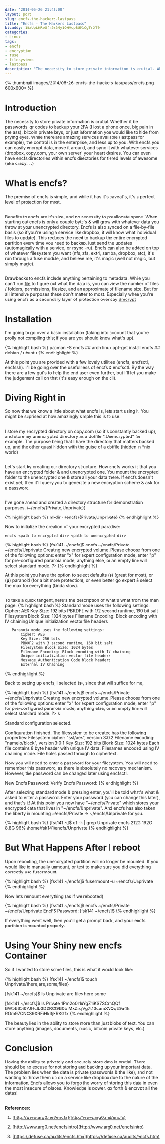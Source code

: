 ```yaml
---
date: '2014-05-26 21:46:00'
layout: post
slug: encfs-the-hackers-lastpass
title: "Encfs - The Hackers Lastpass"
btcaddy: 1BaUpLKReSfr5s3My1QHVcpBGM1CgTrXT9
categories:
- Linux
tags:
- encfs
- encryption
- fuse
- filesystems
- lastpass
description: "The necessity to store private information is crutial. Whether it be passwords, qr codes to backup your 2FA (I lost a phone once, big pain in the ass), bitcoin private keys, or just information you would like to hide from prying eyes. While there are amazing services available (lastpass for example), the control is in the enterprise, and less up to you. With encfs you can easily encrypt data, move it around, and sync it with whatever services (dropbox, copy.com, your own server) your heart desires. You can even have encfs directories within encfs directories for tiered levels of awesome (aka crazy... :)"
---
```


{% thumbnail images/2014/05-26-encfs-the-hackers-lastpass/encfs.png 600x600> %}

# Introduction
The necessity to store private information is crutial. Whether it be passwords, qr codes to backup your 2FA (I lost a phone once, big pain in the ass), bitcoin private keys, or just information you would like to hide from prying eyes. While there are amazing services available (lastpass for example), the control is in the enterprise, and less up to you. With encfs you can easily encrypt data, move it around, and sync it with whatever services (dropbox, copy.com, your own server) your heart desires. You can even have encfs directories within encfs directories for tiered levels of awesome (aka crazy... :)

# What is encfs?
The premise of encfs is simple, and while it has it's caveat's, it's a perfect level of protection for most. 
<br /><br />

Benefits to encfs are it's size, and no necessity to preallocate space. When starting out encfs is only a couple byte's &amp; will grow with whatever data you throw at your unencrypted directory. Encfs is also synced on a file-by-file basis (so if you're using a service like dropbox, it will know what individual files to update). This reduces the need to backup the entire encrypted partition every time you need to backup, just send the updates (automagically with a service, or rsync -ru). Encfs can also be added on top of whatever filesystem you want (nfs, zfs, ext4, samba, dropbox, etc), it's run through a fuse module, and believe me, it's magic (well not magic, but simply magic).
<br /><br />

Drawbacks to encfs include anything pertaining to metadata. While you can't run [file](http://man.cx/file) to figure out what the data is, you can view the number of files / folders, permissions, filesize, and an approximate of filename size. But for all intensive purposes these don't matter to most. Especially when you're using encfs as a secondary layer of protection over say [dmcrypt](https://code.google.com/p/cryptsetup/wiki/DMCrypt)

# Installation

I'm going to go over a basic installation (taking into account that you're prolly not compiling this; if you are you should know what's up).

{% highlight bash %}
pacman -S encfs ## arch linux
apt-get install encfs ## debian / ubuntu
{% endhighlight %}

At this point you are provided with a few lovely utilities (encfs, encfsctl, encfssh). I'll be going over the usefulness of encfs & encfsctl. By the way there are a few gui's to help the end user even further, but I'll let you make the judgement call on that (it's easy enough on the cli).

# Diving Right in
So now that we know a little about what encfs is, lets start using it. You might be suprised at how amazingly simple this is to use.
<br /><br />

I store my encrypted directory on copy.com (so it's constantly backed up), and store my unencrypted directory as a dotfile ".Unencrypted" for example. The purpose being that I have the directory that matters backed up, and the other quasi hidden with the guise of a dotfile (hidden in \*nix world)
<br /><br />

Let's start by creating our directory structure. How encfs works is that you have an encrypted folder &amp; and unencrypted one. You mount the encrypted folder to the unencrypted one &amp; store all your data there. If encfs doesn't exist yet, then it'll query you to generate a new encryption scheme &amp; ask for a password.
<br /><br />

I've gone ahead and created a directory structure for demonstration purposes. (~/encfs/{Private,Unprivate})

{% highlight bash %}
mkdir ~/encfs/{Private,Unprivate}
{% endhighlight %}

Now to initialize the creation of your encrypted paradise:

	encfs <path to encrypted dir> <path to unencrypted dir>

{% highlight bash %}
[fsk141 ~/encfs]$ encfs ~/encfs/Private ~/encfs/Unprivate 
Creating new encrypted volume.
Please choose from one of the following options:
 enter "x" for expert configuration mode,
 enter "p" for pre-configured paranoia mode,
 anything else, or an empty line will select standard mode.
?>
{% endhighlight %}

At this point you have the option to select defaults (**s**) (great for most), or (**p**) paranoid (for a bit more protection), or even better go expert & select the max for everything (kinda slow).
<br /><br />

To take a quick tangent, here's the description of what's what from the man page:
{% highlight bash %}
       Standard mode uses the following settings:
           Cipher: AES
           Key Size: 192 bits
           PBKDF2 with 1/2 second runtime, 160 bit salt
           Filesystem Block Size: 1024 bytes
           Filename Encoding: Block encoding with IV chaining
           Unique initialization vector file headers

       Paranoia mode uses the following settings:
           Cipher: AES
           Key Size: 256 bits
           PBKDF2 with 3 second runtime, 160 bit salt
           Filesystem Block Size: 1024 bytes
           Filename Encoding: Block encoding with IV chaining
           Unique initialization vector file headers
           Message Authentication Code block headers
           External IV Chaining
{% endhighlight %}

Back to setting up encfs, I selected (**s**), since that will suffice for me,

{% highlight bash %}
[fsk141 ~/encfs]$ encfs ~/encfs/Private ~/encfs/Unprivate 
Creating new encrypted volume.
Please choose from one of the following options:
 enter "x" for expert configuration mode,
 enter "p" for pre-configured paranoia mode,
 anything else, or an empty line will select standard mode.
?> s

Standard configuration selected.

Configuration finished.  The filesystem to be created has
the following properties:
Filesystem cipher: "ssl/aes", version 3:0:2
Filename encoding: "nameio/block", version 3:0:1
Key Size: 192 bits
Block Size: 1024 bytes
Each file contains 8 byte header with unique IV data.
Filenames encoded using IV chaining mode.
File holes passed through to ciphertext.

Now you will need to enter a password for your filesystem.
You will need to remember this password, as there is absolutely
no recovery mechanism.  However, the password can be changed
later using encfsctl.

New Encfs Password: 
Verify Encfs Password: 
{% endhighlight %}

After selecting standard mode &amp; pressing enter, you'll be told what's what &amp; asked to enter a password. Enter your password (you can change this later), and that's it! At this point you now have "~/encfs/Private" which stores your encrypted data that lives in "~/encfs/Unprivate". And encfs has also taken the liberty in mounting ~/encfs/Private -> ~/encfs/Unprivate for you.

{% highlight bash %}
[fsk141 ~]$ df -h | grep Unprivate
encfs                      212G  192G  8.8G  96% /home/fsk141/encfs/Unprivate
{% endhighlight %}

# But What Happens After I reboot
Upon rebooting, the unencrypted partition will no longer be mounted. If you would like to manually unmount, or test to make sure you did everything correctly use fusermount.

{% highlight bash %}
[fsk141 ~/encfs]$ fusermount -u ~/encfs/Unprivate 
{% endhighlight %}

Now lets remount everything (as if we rebooted)

{% highlight bash %}
[fsk141 ~/encfs]$ encfs ~/encfs/Private ~/encfs/Unprivate
EncFS Password: 
[fsk141 ~/encfs]$ 
{% endhighlight %}

If everything went well, then you'll get a prompt back, and your encfs partition is mounted properly.

# Using Your Shiny new encfs Container
So if I wanted to store some files, this is what it would look like:

{% highlight bash %}
[fsk141 ~/encfs]$ touch Unprivate/{here,are,some,files}

[fsk141 ~/encfs]$ ls Unprivate 
are  files  here  some

[fsk141 ~/encfs]$ ls Private 
1Pm2o0r1uYgZ1iKS7SCrnQQf  BW5E85i6VJHclb3D2RCf9B0b  MxZrqiVg7t13camXVQqE9a4k  ROm97CNXS9XRFiHk3jKRKGfx
{% endhighlight %}

The beauty lies in the ability to store more than just blobs of text. You can store anything (images, documents, music, bitcoin private keys, etc.)

# Conclusion
Having the ability to privately and securely store data is crutial. There should be no excuse for not storing and backing up your important data. The problem lies when the data is private (passwords &amp; the like), and not wanting to throw them up on a service like dropbox due to the nature of the information. Encfs allows you to forgo the worry of storing this data in even the most insecure of places. Knowledge is power, go forth &amp; encrypt all the datas!
<br /><br />

**References:**

1. [http://www.arg0.net/encfs](http://www.arg0.net/encfs)

2. [http://www.arg0.net/encfsintro](http://www.arg0.net/encfsintro)

3. [https://defuse.ca/audits/encfs.htm](https://defuse.ca/audits/encfs.htm)
